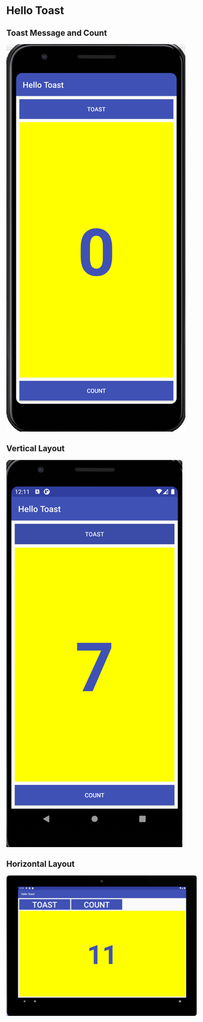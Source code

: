 # Hello Toast
## Toast Message and Count
![](app/src/main/res/drawable/hellotoast1.png)
## Vertical Layout
![](app/src/main/res/drawable/hellotoast.png)
## Horizontal Layout
![](app/src/main/res/drawable/hellotoast2.png)
